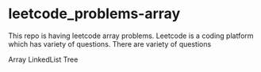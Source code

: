 # leetcode_problems-array
This repo is having leetcode array problems.
Leetcode is a coding platform which has variety of questions.
There are variety of questions

Array
LinkedList
Tree
